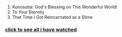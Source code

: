 1. Konosuba: God's Blessing on This Wonderful World!
2. To Your Eternity
3. That Time I Got Reincarnated as a Slime

### [click to see all i have watched](https://github.com/Iratethisname10/Animes-I-Have-Watched/blob/main/alphabetical%20order.md)
